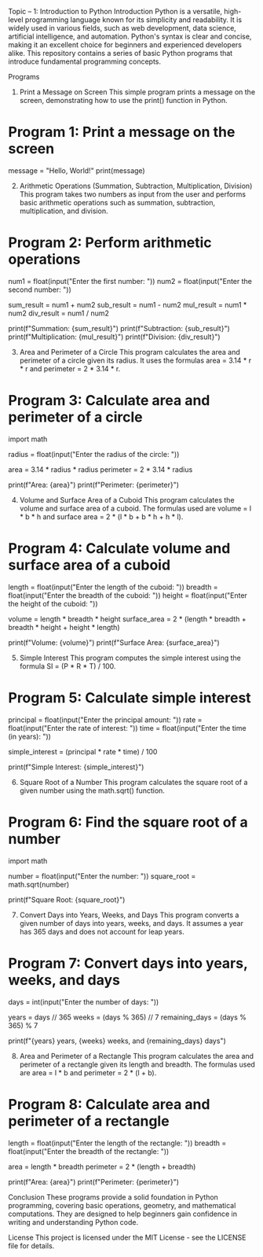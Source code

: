 Topic – 1: Introduction to Python
Introduction
Python is a versatile, high-level programming language known for its simplicity and readability. It is widely used in various fields, such as web development, data science, artificial intelligence, and automation. Python's syntax is clear and concise, making it an excellent choice for beginners and experienced developers alike. This repository contains a series of basic Python programs that introduce fundamental programming concepts.

Programs
1. Print a Message on Screen
This simple program prints a message on the screen, demonstrating how to use the print() function in Python.

# Program 1: Print a message on the screen
message = "Hello, World!"
print(message)

2. Arithmetic Operations (Summation, Subtraction, Multiplication, Division)
This program takes two numbers as input from the user and performs basic arithmetic operations such as summation, subtraction, multiplication, and division.

# Program 2: Perform arithmetic operations
num1 = float(input("Enter the first number: "))
num2 = float(input("Enter the second number: "))

sum_result = num1 + num2
sub_result = num1 - num2
mul_result = num1 * num2
div_result = num1 / num2

print(f"Summation: {sum_result}")
print(f"Subtraction: {sub_result}")
print(f"Multiplication: {mul_result}")
print(f"Division: {div_result}")


3. Area and Perimeter of a Circle
This program calculates the area and perimeter of a circle given its radius. It uses the formulas area = 3.14 * r * r and perimeter = 2 * 3.14 * r.

# Program 3: Calculate area and perimeter of a circle
import math

radius = float(input("Enter the radius of the circle: "))

area = 3.14 * radius * radius
perimeter = 2 * 3.14 * radius

print(f"Area: {area}")
print(f"Perimeter: {perimeter}")

4. Volume and Surface Area of a Cuboid
This program calculates the volume and surface area of a cuboid. The formulas used are volume = l * b * h and surface area = 2 * (l * b + b * h + h * l).

# Program 4: Calculate volume and surface area of a cuboid
length = float(input("Enter the length of the cuboid: "))
breadth = float(input("Enter the breadth of the cuboid: "))
height = float(input("Enter the height of the cuboid: "))

volume = length * breadth * height
surface_area = 2 * (length * breadth + breadth * height + height * length)

print(f"Volume: {volume}")
print(f"Surface Area: {surface_area}")


5. Simple Interest
This program computes the simple interest using the formula SI = (P * R * T) / 100.

# Program 5: Calculate simple interest
principal = float(input("Enter the principal amount: "))
rate = float(input("Enter the rate of interest: "))
time = float(input("Enter the time (in years): "))

simple_interest = (principal * rate * time) / 100

print(f"Simple Interest: {simple_interest}")

6. Square Root of a Number
This program calculates the square root of a given number using the math.sqrt() function.

# Program 6: Find the square root of a number
import math

number = float(input("Enter the number: "))
square_root = math.sqrt(number)

print(f"Square Root: {square_root}")


7. Convert Days into Years, Weeks, and Days
This program converts a given number of days into years, weeks, and days. It assumes a year has 365 days and does not account for leap years.

# Program 7: Convert days into years, weeks, and days
days = int(input("Enter the number of days: "))

years = days // 365
weeks = (days % 365) // 7
remaining_days = (days % 365) % 7

print(f"{years} years, {weeks} weeks, and {remaining_days} days")

8. Area and Perimeter of a Rectangle
This program calculates the area and perimeter of a rectangle given its length and breadth. The formulas used are area = l * b and perimeter = 2 * (l + b).

# Program 8: Calculate area and perimeter of a rectangle
length = float(input("Enter the length of the rectangle: "))
breadth = float(input("Enter the breadth of the rectangle: "))

area = length * breadth
perimeter = 2 * (length + breadth)

print(f"Area: {area}")
print(f"Perimeter: {perimeter}")


Conclusion
These programs provide a solid foundation in Python programming, covering basic operations, geometry, and mathematical computations. They are designed to help beginners gain confidence in writing and understanding Python code.

License
This project is licensed under the MIT License - see the LICENSE file for details.
